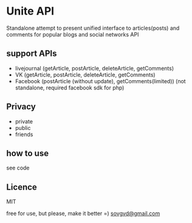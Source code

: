 # Unite API
Standalone attempt to present unified interface to articles(posts) and comments for popular blogs and social networks API

## support APIs
 - livejournal (getArticle, postArticle, deleteArticle, getComments)
 - VK (getArticle, postArticle, deleteArticle, getComments)
 - Facebook (postArticle (without update), getComments(limited)) (not standalone, required facebook sdk for php)

## Privacy
 - private
 - public
 - friends

## how to use
see code

## Licence
MIT

free for use, but please, make it better =)
sovgvd@gmail.com
